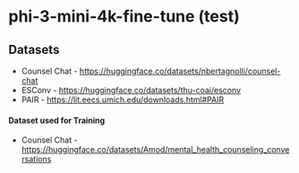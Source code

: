 # phi-3-mini-4k-fine-tune (test)

## Datasets 
- Counsel Chat - https://huggingface.co/datasets/nbertagnolli/counsel-chat
- ESConv - https://huggingface.co/datasets/thu-coai/esconv
- PAIR - https://lit.eecs.umich.edu/downloads.html#PAIR

#### Dataset used for Training
- Counsel Chat - https://huggingface.co/datasets/Amod/mental_health_counseling_conversations